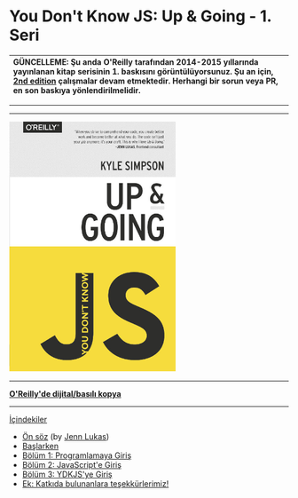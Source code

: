 # You Don't Know JS: Up & Going - 1. Seri

| GÜNCELLEME: Şu anda O'Reilly tarafından 2014-2015 yıllarında yayınlanan kitap serisinin 1. baskısını görüntülüyorsunuz. Şu an için, [2nd edition](https://github.com/getify/You-Dont-Know-JS/tree/2nd-ed) çalışmalar devam etmektedir. Herhangi bir sorun veya PR, en son baskıya yönlendirilmelidir. |
| :--- |

----
----

<img src="cover.jpg" width="300">

-----

**[ O'Reilly'de dijital/basılı kopya](http://shop.oreilly.com/product/0636920039303.do)**

-----

[İçindekiler](toc.md)

* [Ön söz](foreword.md) (by [Jenn Lukas](http://jennlukas.com))
* [Başlarken](../preface.md)
* [Bölüm 1: Programlamaya Giriş](ch1.md)
* [Bölüm 2: JavaScript'e Giriş](ch2.md)
* [Bölüm 3: YDKJS'ye Giriş](ch3.md)
* [Ek: Katkıda bulunanlara teşekkürlerimiz!](apA.md)
